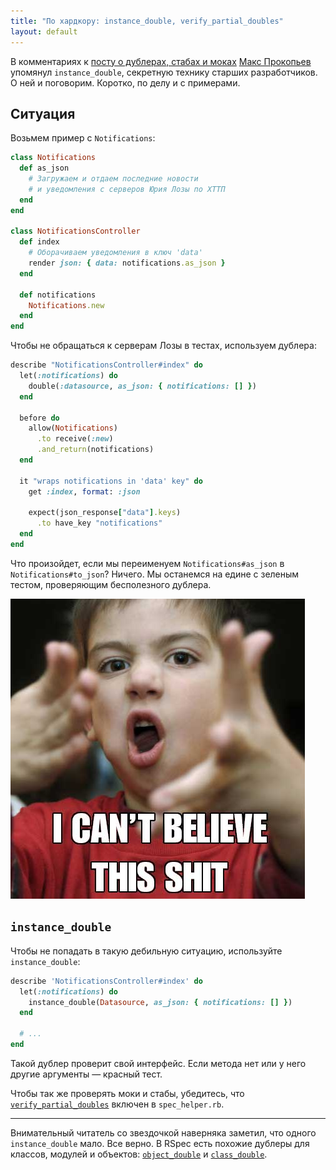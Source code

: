 ```yaml
---
title: "По хардкору: instance_double, verify_partial_doubles"
layout: default
---
```



В комментариях к [посту о дублерах, стабах и моках](/posts/double-mock-stub.html) [Макс Прокопьев](https://twitter.com/maxprokopiev) упомянул `instance_double`, секретную технику старших разработчиков. О ней и поговорим. Коротко, по делу и с&nbsp;примерами.

## Ситуация
Возьмем пример с `Notifications`:

```ruby
class Notifications
  def as_json
    # Загружаем и отдаем последние новости
    # и уведомления с серверов Юрия Лозы по ХТТП
  end
end

class NotificationsController
  def index
    # Оборачиваем уведомления в ключ 'data'
    render json: { data: notifications.as_json }
  end

  def notifications
    Notifications.new
  end
end
```

Чтобы не обращаться к серверам Лозы в тестах, используем дублера:

```ruby
describe "NotificationsController#index" do
  let(:notifications) do
    double(:datasource, as_json: { notifications: [] })
  end

  before do
    allow(Notifications)
      .to receive(:new)
      .and_return(notifications)
  end

  it "wraps notifications in 'data' key" do
    get :index, format: :json

    expect(json_response["data"].keys)
      .to have_key "notifications"
  end
end
```

Что произойдет, если мы переименуем `Notifications#as_json` в `Notifications#to_json`? Ничего. Мы останемся на едине с зеленым тестом, проверяющим бесполезного дублера.

<img class="img--break" src="/assets/cantbelieve.jpg" alt="" width="471" height="480" />

## `instance_double`
Чтобы не попадать в такую дебильную ситуацию, используйте `instance_double`:

```ruby
describe 'NotificationsController#index' do
  let(:notifications) do
    instance_double(Datasource, as_json: { notifications: [] })
  end

  # ...
end
```

Такой дублер проверит свой интерфейс. Если метода нет или у него другие аргументы — красный тест.

Чтобы так же проверять моки и стабы, убедитесь, что [`verify_partial_doubles`](https://www.relishapp.com/rspec/rspec-mocks/v/3-4/docs/verifying-doubles/partial-doubles) включен в `spec_helper.rb`.

-------------------------------------------

Внимательный читатель со звездочкой наверняка заметил, что одного `instance_double` мало. Все верно. В RSpec есть похожие дублеры для классов, модулей и объектов: [`object_double`](https://www.relishapp.com/rspec/rspec-mocks/docs/verifying-doubles/using-an-object-double) и [`class_double`](https://www.relishapp.com/rspec/rspec-mocks/v/3-4/docs/verifying-doubles/using-a-class-double).
